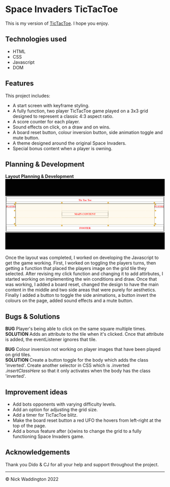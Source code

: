 # Space Invaders TicTacToe

This is my version of [TicTacToe](https://waddo4.github.io/Project0---TicTacToe/). I hope you enjoy.

## Technologies used
 - HTML
 - CSS
 - Javascript
 - DOM
## Features

This project includes:

 - A start screen with keyframe styling.
 - A fully function, two player TicTacToe game played on a 3x3 grid designed to represent a classic 4:3 aspect ratio.
 - A score counter for each player.
 - Sound effects on click, on a draw and on wins.
 - A board reset button, colour inversion button, side animation toggle and mute button.
 - A theme designed around the original Space Invaders.
 - Special bonus content when a player is owning.

## Planning & Development

**Layout Planning & Development** <br />
![Layout development](Images/layoutDevelopment.gif) <br />

Once the layout was completed, I worked on developing the Javascript to get the game working. First, I worked on toggling the players turns, then getting a function that placed the players image on the grid tile they selected. After revising my click function and changing it to add attirbutes, I started working on implementing the win conditions and draw. Once that was working, I added a board reset, changed the design to have the main content in the middle and two side areas that were purely for aesthetics. Finally I added a button to toggle the side animations, a button invert the colours on the page, added sound effects and a mute button.


## Bugs & Solutions
**BUG**
Player's being able to click on the same square multiple times. <br />
**SOLUTION**
Adds an attribute to the tile when it's clicked. Cnce that attribute is added, the eventListener ignores that tile.

**BUG**
Colour inversion not working on player images that have been played on grid tiles. <br />
**SOLUTION**
Create a button toggle for the body which adds the class 'inverted'. Create another selector in CSS which is .inverted .*insertClassHere* so that it only activates when the body has the class 'inverted'.



## Improvement ideas

 - Add bots opponents with varying difficulty levels.
 - Add an option for adjusting the grid size.
 - Add a timer for TicTacToe blitz.
 - Make the board reset button a red UFO the hovers from left-right at the top of the page.
 - Add a bonus feature after (x)wins to change the grid to a fully functioning Space Invaders game. 

## Acknowledgements

Thank you Dido & CJ for all your help and support throughout the project.

---

© Nick Waddington 2022